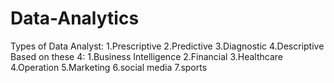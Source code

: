 # Data-Analytics
Types of Data Analyst:
1.Prescriptive
2.Predictive
3.Diagnostic
4.Descriptive
    Based on these 4:
1.Business Intelligence
2.Financial 
3.Healthcare
4.Operation
5.Marketing
6.social media
7.sports
